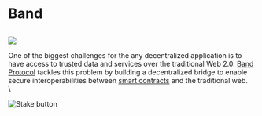 # Band

##

![](https://user-images.githubusercontent.com/95366163/149361343-d83ae298-b557-42fa-908b-a94aff728449.png)

One of the biggest challenges for the any decentralized application is to have access to trusted data and services over the traditional Web 2.0. [Band Protocol](https://bandprotocol.com/) tackles this problem by building a decentralized bridge to enable secure interoperabilities between [smart contracts](../glossary/smart\_contracts.md) and the traditional web.\
\


![Stake button](https://user-images.githubusercontent.com/95366163/149524609-756864ef-1cc9-4eca-8ab9-433b14ad4cbb.png)
